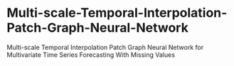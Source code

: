 # Multi-scale-Temporal-Interpolation-Patch-Graph-Neural-Network
Multi-scale Temporal Interpolation Patch Graph Neural Network for Multivariate Time Series Forecasting With Missing Values

